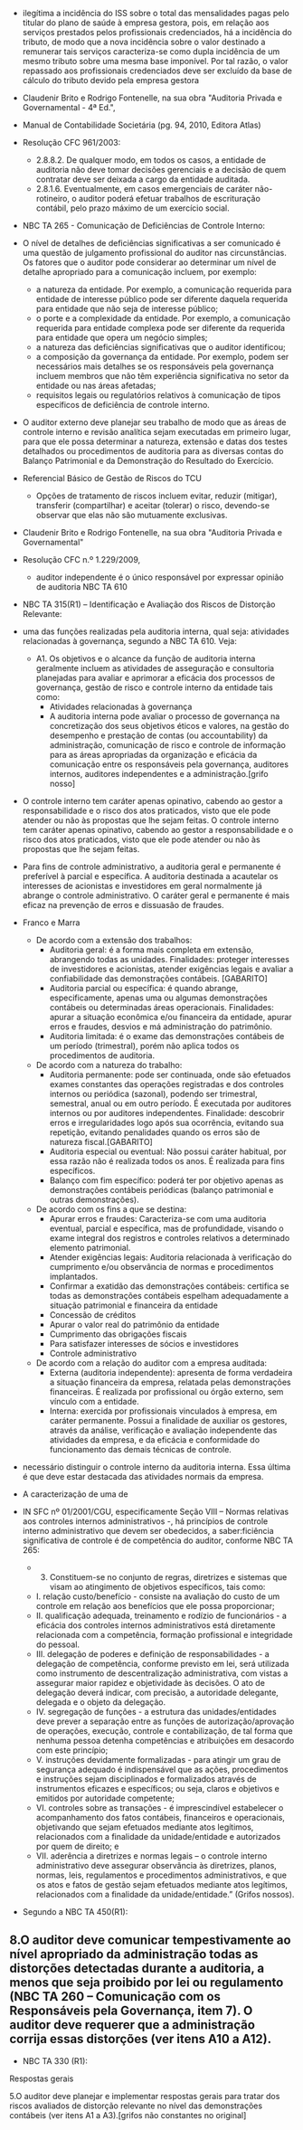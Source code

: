 
- ilegítima a incidência do ISS sobre o total das mensalidades pagas pelo titular do plano de saúde à empresa gestora, pois, em relação aos serviços prestados pelos profissionais credenciados, há a incidência do tributo, de modo que a nova incidência sobre o valor destinado a remunerar tais serviços caracteriza-se como dupla incidência de um mesmo tributo sobre uma mesma base imponível. Por tal razão, o valor repassado aos profissionais credenciados deve ser excluído da base de cálculo do tributo devido pela empresa gestora
- Claudenir Brito e Rodrigo Fontenelle, na sua obra "Auditoria Privada e Governamental - 4ª Ed.",
- Manual de Contabilidade Societária (pg. 94, 2010, Editora Atlas)
- Resolução CFC 961/2003:
    - 2.8.8.2. De qualquer modo, em todos os casos, a entidade de auditoria não deve tomar decisões gerenciais e a decisão de quem contratar deve ser deixada a cargo da entidade auditada.
    - 2.8.1.6. Eventualmente, em casos emergenciais de caráter não-rotineiro, o auditor poderá efetuar trabalhos de escrituração contábil, pelo prazo máximo de um exercício social.
- NBC TA 265 - Comunicação de Deficiências de Controle Interno:
- O nível de detalhes de deficiências significativas a ser comunicado é uma questão de julgamento profissional do auditor nas circunstâncias. Os fatores que o auditor pode considerar ao determinar um nível de detalhe apropriado para a comunicação incluem, por exemplo:
    - a natureza da entidade. Por exemplo, a comunicação requerida para entidade de interesse público pode ser diferente daquela requerida para entidade que não seja de interesse público;
    - o porte e a complexidade da entidade. Por exemplo, a comunicação requerida para entidade complexa pode ser diferente da requerida para entidade que opera um negócio simples;
    - a natureza das deficiências significativas que o auditor identificou;
    - a composição da governança da entidade. Por exemplo, podem ser necessários mais detalhes se os responsáveis pela governança incluem membros que não têm experiência significativa no setor da entidade ou nas áreas afetadas;
    - requisitos legais ou regulatórios relativos à comunicação de tipos específicos de deficiência de controle interno.
- O auditor externo deve planejar seu trabalho de modo que as áreas de controle interno e revisão analítica sejam executadas em primeiro lugar, para que ele possa determinar a natureza, extensão e datas dos testes detalhados ou procedimentos de auditoria para as diversas contas do Balanço Patrimonial e da Demonstração do Resultado do Exercício.
- Referencial Básico de Gestão de Riscos do TCU
    - Opções de tratamento de riscos incluem evitar, reduzir (mitigar), transferir (compartilhar) e aceitar (tolerar) o risco, devendo-se observar que elas não são mutuamente exclusivas.
- Claudenir Brito e Rodrigo Fontenelle, na sua obra "Auditoria Privada e Governamental"
- Resolução CFC n.º 1.229/2009,
    - auditor independente é o único responsável por expressar opinião de auditoria   NBC TA 610
- NBC TA 315(R1) – Identificação e Avaliação dos Riscos de Distorção Relevante:
- uma das funções realizadas pela auditoria interna, qual seja: atividades relacionadas à governança, segundo a NBC TA 610. Veja:
    - A1. Os objetivos e o alcance da função de auditoria interna geralmente incluem as atividades de asseguração e consultoria planejadas para avaliar e aprimorar a eficácia dos processos de governança, gestão de risco e controle interno da entidade tais como:
        - Atividades relacionadas à governança
        - A auditoria interna pode avaliar o processo de governança na concretização dos seus objetivos éticos e valores, na gestão do desempenho e prestação de contas (ou accountability) da administração, comunicação de risco e controle de informação para as áreas apropriadas da organização e eficácia da comunicação entre os responsáveis pela governança, auditores internos, auditores independentes e a administração.[grifo nosso]
- O controle interno tem caráter apenas opinativo, cabendo ao gestor a responsabilidade e o risco dos atos praticados, visto que ele pode atender ou não às propostas que lhe sejam feitas.   O controle interno tem caráter apenas opinativo, cabendo ao gestor a responsabilidade e o risco dos atos praticados, visto que ele pode atender ou não às propostas que lhe sejam feitas.
- Para fins de controle administrativo, a auditoria geral e permanente é preferível à parcial e específica. A auditoria destinada a acautelar os interesses de acionistas e investidores em geral normalmente já abrange o controle administrativo. O caráter geral e permanente é mais eficaz na prevenção de erros e dissuasão de fraudes.
- Franco e Marra
    - De acordo com a extensão dos trabalhos:
        - Auditoria geral: é a forma mais completa em extensão, abrangendo todas as unidades. Finalidades: proteger interesses de investidores e acionistas, atender exigências legais e avaliar a confiabilidade das demonstrações contábeis. [GABARITO]
        - Auditoria parcial ou específica: é quando abrange, especificamente, apenas uma ou algumas demonstrações contábeis ou determinadas áreas operacionais. Finalidades: apurar a situação econômica e/ou financeira da entidade, apurar erros e fraudes, desvios e má administração do patrimônio.
        - Auditoria limitada: é o exame das demonstrações contábeis de um período (trimestral), porém não aplica todos os procedimentos de auditoria.
    - De acordo com a natureza do trabalho:
        - Auditoria permanente: pode ser continuada, onde são efetuados exames constantes das operações registradas e dos controles internos ou periódica (sazonal), podendo ser trimestral, semestral, anual ou em outro período. É executada por auditores internos ou por auditores independentes. Finalidade: descobrir erros e irregularidades logo após sua ocorrência, evitando sua repetição, evitando penalidades quando os erros são de natureza fiscal.[GABARITO]
        - Auditoria especial ou eventual: Não possui caráter habitual, por essa razão não é realizada todos os anos. É realizada para fins específicos.
        - Balanço com fim específico: poderá ter por objetivo apenas as demonstrações contábeis periódicas (balanço patrimonial e outras demonstrações).
    - De acordo com os fins a que se destina:
        - Apurar erros e fraudes: Caracteriza-se com uma auditoria eventual, parcial e específica, mas de profundidade, visando o exame integral dos registros e controles relativos a determinado elemento patrimonial.
        - Atender exigências legais: Auditoria relacionada à verificação do cumprimento e/ou observância de normas e procedimentos implantados.
        - Confirmar a exatidão das demonstrações contábeis: certifica se todas as demonstrações contábeis espelham adequadamente a situação patrimonial e financeira da entidade
        - Concessão de créditos
        - Apurar o valor real do patrimônio da entidade
        - Cumprimento das obrigações fiscais
        - Para satisfazer interesses de sócios e investidores
        - Controle administrativo
    - De acordo com a relação do auditor com a empresa auditada:
        - Externa (auditoria independente): apresenta de forma verdadeira a situação financeira da empresa, relatada pelas demonstrações financeiras. É realizada por profissional ou órgão externo, sem vínculo com a entidade.
        - Interna: exercida por profissionais vinculados à empresa, em caráter permanente. Possui a finalidade de auxiliar os gestores, através da análise, verificação e avaliação independente das atividades da empresa, e da eficácia e conformidade do funcionamento das demais técnicas de controle.
- necessário distinguir o controle interno da auditoria interna. Essa última é que deve estar destacada das atividades normais da empresa.
- A caracterização de uma de
- IN SFC nº 01/2001/CGU, especificamente Seção VIII – Normas relativas aos controles internos administrativos -, há princípios de controle interno administrativo que devem ser obedecidos, a saber:ficiência significativa de controle é de competência do auditor, conforme NBC TA 265:
    - 3. Constituem-se no conjunto de regras, diretrizes e sistemas que visam ao atingimento de objetivos específicos, tais como:
    - I. relação custo/benefício - consiste na avaliação do custo de um controle em relação aos benefícios que ele possa proporcionar;
    - II. qualificação adequada, treinamento e rodízio de funcionários - a eficácia dos controles internos administrativos está diretamente relacionada com a competência, formação profissional e integridade do pessoal.
    - III. delegação de poderes e definição de responsabilidades - a delegação de competência, conforme previsto em lei, será utilizada como instrumento de descentralização administrativa, com vistas a assegurar maior rapidez e objetividade às decisões. O ato de delegação deverá indicar, com precisão, a autoridade delegante, delegada e o objeto da delegação.
    - IV. segregação de funções - a estrutura das unidades/entidades deve prever a separação entre as funções de autorização/aprovação de operações, execução, controle e contabilização, de tal forma que nenhuma pessoa detenha competências e atribuições em desacordo com este princípio;
    - V. instruções devidamente formalizadas - para atingir um grau de segurança adequado é indispensável que as ações, procedimentos e instruções sejam disciplinados e formalizados através de instrumentos eficazes e específicos; ou seja, claros e objetivos e emitidos por autoridade competente;
    - VI. controles sobre as transações - é imprescindível estabelecer o acompanhamento dos fatos contábeis, financeiros e operacionais, objetivando que sejam efetuados mediante atos legítimos, relacionados com a finalidade da unidade/entidade e autorizados por quem de direito; e
    - VII. aderência a diretrizes e normas legais – o controle interno administrativo deve assegurar observância às diretrizes, planos, normas, leis, regulamentos e procedimentos administrativos, e que os atos e fatos de gestão sejam efetuados mediante atos legítimos, relacionados com a finalidade da unidade/entidade.” (Grifos nossos).




- Segundo a NBC TA 450(R1):

 

8.O auditor deve comunicar tempestivamente ao nível apropriado da administração todas as distorções detectadas durante a auditoria, a menos que seja proibido por lei ou regulamento (NBC TA 260 – Comunicação com os Responsáveis pela Governança, item 7). O auditor deve requerer que a administração corrija essas distorções (ver itens  A10 a A12).
- 
- NBC TA 330 (R1):

Respostas gerais

5.O auditor deve planejar e implementar respostas gerais para tratar dos riscos avaliados de distorção relevante no nível das demonstrações contábeis (ver itens A1 a A3).[grifos não constantes no original]